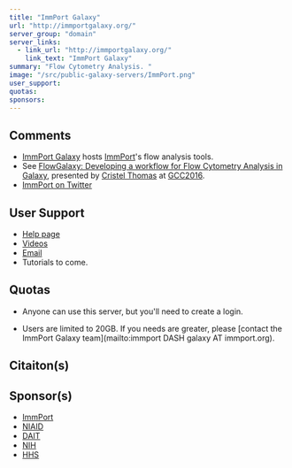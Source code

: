 ```yaml
---
title: "ImmPort Galaxy"
url: "http://immportgalaxy.org/"
server_group: "domain"
server_links: 
  - link_url: "http://immportgalaxy.org/"
    link_text: "ImmPort Galaxy"
summary: "Flow Cytometry Analysis. "
image: "/src/public-galaxy-servers/ImmPort.png"
user_support: 
quotas: 
sponsors: 
---
```


## Comments

* [ImmPort Galaxy](http://immportgalaxy.org/) hosts [ImmPort](http://www.immport.org/)'s flow analysis tools.
* See [FlowGalaxy: Developing a workflow for Flow Cytometry Analysis in Galaxy](http://sched.co/745G), presented by [Cristel Thomas](http://twitter.com/crstlthms) at [GCC2016](https://gcc16.sched.org/).
* [ImmPort on Twitter](http://twitter.com/ImmPort)

## User Support

* [Help page](http://immportgalaxy.org/static/immportgalaxyhelp.html)
* [Videos](https://www.youtube.com/channel/UC8lQSx1Z7sMFm07wfqI-_kA)
* [Email](mailto:immport-galaxy@immport.org)
* Tutorials to come.

## Quotas

* Anyone can use this server, but you'll need to create a login.
- Users are limited to 20GB.  If you needs are greater, please [contact the ImmPort Galaxy team](mailto:immport DASH galaxy AT immport.org).

## Citaiton(s)



## Sponsor(s)

* [ImmPort](http://immport.org/immport-open/public/home/home)
* [NIAID](http://www.niaid.nih.gov/Pages/default.aspx)
* [DAIT](https://www.niaid.nih.gov/about/organization/dait/pages/default.aspx)
* [NIH](https://www.nih.gov/)
* [HHS](http://www.hhs.gov/)
